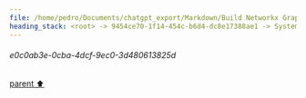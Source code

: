 ```yaml
---
file: /home/pedro/Documents/chatgpt_export/Markdown/Build Networkx Graph with Cursor.md
heading_stack: <root> -> 9454ce70-1f14-454c-b6d4-dc8e17388ae1 -> System -> cdc1e4df-6ed9-4474-aa70-316fd1d37354 -> System -> aaa2cfbd-357a-4571-8976-96badef48d18 -> User -> 660d2f56-57b7-4db7-a86f-6e27fd55def8 -> Assistant -> aaa2f53f-301b-417c-b7ee-ff3a213ff44f -> User -> f88bf305-bb2b-49d3-8c39-93884f395670 -> Assistant -> d19608c1-cf76-442e-8eab-86807320e37d -> Tool -> 6cb2143c-6833-483e-81c3-0d5c2c20c84a -> Assistant -> 51b0898f-7e88-4c13-b0c8-bbb7f8e79c51 -> Assistant -> fb7ae9bc-bb46-4c32-94d3-47dc0b2b5997 -> Tool -> e5bdaef0-5f8e-4822-829f-4a51aeb66212 -> Assistant -> ea55d543-5d28-4b1c-b826-048e5193a24e -> Assistant -> e11edf56-3f99-4581-a686-28205d3be656 -> Tool -> aaa2e899-d049-4567-ab73-9a0e30522e4a -> User -> e1eb96c2-6182-4f3d-9618-2090742a1ed5 -> Assistant -> 7ef60a9c-7eed-44d5-aa0f-3d90f7804b36 -> Tool -> 15b380ed-29fa-4b8e-91d1-18b9badf7375 -> Assistant -> 63125128-93cd-4245-85ed-4eb855b0d5d9 -> Tool -> 28322e40-fbc3-4697-b889-7bfc1cbd6646 -> Assistant -> aaa255bd-d556-491e-8170-56c47b45a097 -> User -> 320c67ff-0dfb-4c38-b56e-34468a3d105e -> Assistant -> afd3d6ea-3a9c-438a-9953-a86948012f11 -> Tool -> 607cc351-d587-4de9-8b81-48f78baa6808 -> Assistant -> 32520129-56ad-4b4c-aa5c-70a535c8d810 -> Tool -> 12bc79e2-6ccb-4f09-9cb2-4fa39aae46de -> Assistant -> 22aec5e1-4da7-49b8-8f82-256fcf4a7ac6 -> Assistant -> faa4b10f-1700-4da1-9d1a-92c8719a53cc -> Tool -> e10976ff-6dfc-4df1-bd25-e3e4eec6241a -> Assistant -> e0c0ab3e-0cba-4dcf-9ec0-3d480613825d
---
```

###### e0c0ab3e-0cba-4dcf-9ec0-3d480613825d
[parent ⬆️](#e10976ff-6dfc-4df1-bd25-e3e4eec6241a)
